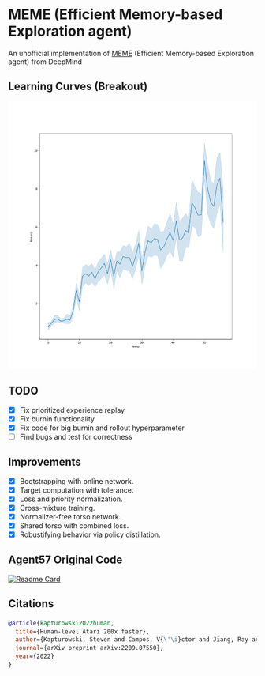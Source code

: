 # MEME (Efficient Memory-based Exploration agent)
An unofficial implementation of <a href="https://arxiv.org/pdf/2209.07550.pdf">MEME</a> (Efficient Memory-based Exploration agent) from DeepMind

## Learning Curves (Breakout)

<img src="https://github.com/YHL04/memeagent/blob/main/learning_curves/breakout_test_run.png" alt="drawing" width="600"/>

## TODO

- [X] Fix prioritized experience replay
- [X] Fix burnin functionality
- [X] Fix code for big burnin and rollout hyperparameter
- [ ] Find bugs and test for correctness

## Improvements

- [X] Bootstrapping with online network.
- [X] Target computation with tolerance.
- [X] Loss and priority normalization.
- [X] Cross-mixture training.
- [x] Normalizer-free torso network.
- [X] Shared torso with combined loss.
- [X] Robustifying behavior via policy distillation.

## Agent57 Original Code

[![Readme Card](https://github-readme-stats.vercel.app/api/pin/?username=YHL04&repo=agent57)](https://github.com/YHL04/agent57)

## Citations

```bibtex
@article{kapturowski2022human,
  title={Human-level Atari 200x faster},
  author={Kapturowski, Steven and Campos, V{\'\i}ctor and Jiang, Ray and Raki{\'c}evi{\'c}, Nemanja and van Hasselt, Hado and Blundell, Charles and Badia, Adri{\`a} Puigdom{\`e}nech},
  journal={arXiv preprint arXiv:2209.07550},
  year={2022}
}
```

